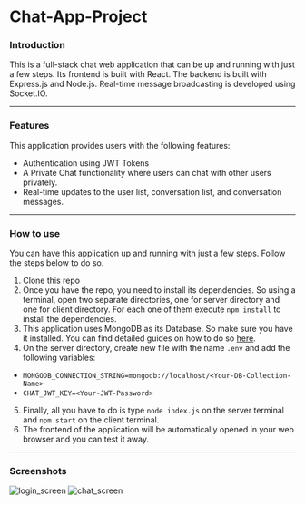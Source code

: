 # Chat-App-Project

### Introduction
This is a full-stack chat web application that can be up and running with just a few steps. 
Its frontend is built with React. 
The backend is built with Express.js and Node.js. Real-time message broadcasting is developed using Socket.IO.
___

### Features
This application provides users with the following features:

- Authentication using JWT Tokens
- A Private Chat functionality where users can chat with other users privately.
- Real-time updates to the user list, conversation list, and conversation messages.
___

### How to use
You can have this application up and running with just a few steps. Follow the steps below to do so.

1. Clone this repo
2. Once you have the repo, you need to install its dependencies. 
So using a terminal, open two separate directories, one for server directory and one for client directory. 
For each one of them execute ```npm install``` to install the dependencies.
3. This application uses MongoDB as its Database. So make sure you have it installed. 
You can find detailed guides on how to do so [here](https://docs.mongodb.com/manual/administration/install-community/).
4. On the server directory, create new file with the name ```.env``` and add the following variables:
- ```MONGODB_CONNECTION_STRING=mongodb://localhost/<Your-DB-Collection-Name>```
- ```CHAT_JWT_KEY=<Your-JWT-Password>```
5. Finally, all you have to do is type ```node index.js``` on the server terminal and ```npm start``` on the client terminal. 
6. The frontend of the application will be automatically opened in your web browser and you can test it away.
___

### Screenshots
![login_screen](https://user-images.githubusercontent.com/82472117/125211065-57c96200-e2ac-11eb-941e-e86a693e8f95.PNG)
![chat_screen](https://user-images.githubusercontent.com/82472117/125211076-66177e00-e2ac-11eb-9f0e-b28dc69b25d1.PNG)

